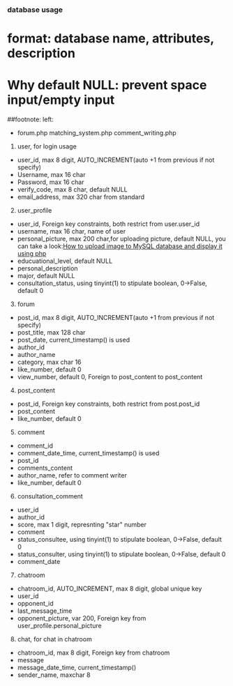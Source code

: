 ### database usage
# format:  database name, attributes, description
# Why default NULL: prevent space input/empty input

##footnote: left:
+ forum.php matching_system.php comment_writing.php

1. user, for login usage
+ user_id, max 8 digit, AUTO_INCREMENT(auto +1 from previous if not specify)
+ Username, max 16 char
+ Password, max 16 char
+ verify_code, max 8 char, default NULL
+ email_address, max 320 char from standard

2. user_profile
+ user_id, Foreign key constraints, both restrict from user.user_id
+ username, max 16 char, name of user
+ personal_picture, max 200 char,for uploading picture, default NULL, you can take a look:[How to upload image to MySQL database and display it using php](https://www.youtube.com/watch?v=Ipa9xAs_nTg)
+ educuational_level, default NULL
+ personal_description
+ major, default NULL
+ consultation_status, using tinyint(1) to stipulate boolean, 0->False, default 0

3. forum
+ post_id, max 8 digit, AUTO_INCREMENT(auto +1 from previous if not specify)
+ post_title, max 128 char
+ post_date, current_timestamp() is used
+ author_id
+ author_name
+ category, max char 16
+ like_number, default 0
+ view_number, default 0, Foreign to post_content to post_content

4. post_content
+ post_id, Foreign key constraints, both restrict from post.post_id
+ post_content
+ like_number, default 0

5. comment
+ comment_id
+ comment_date_time, current_timestamp() is used
+ post_id
+ comments_content
+ author_name, refer to comment writer
+ like_number, default 0

6. consultation_comment
+ user_id
+ author_id
+ score, max 1 digit, represnting "star" number
+ comment
+ status_consultee, using tinyint(1) to stipulate boolean, 0->False, default 0
+ status_consulter, using tinyint(1) to stipulate boolean, 0->False, default 0
+ comment_date

7. chatroom
+ chatroom_id, AUTO_INCREMENT, max 8 digit, global unique key
+ user_id
+ opponent_id
+ last_message_time
+ opponent_picture, var 200, Foreign key from user_profile.personal_picture

8. chat, for chat in chatroom
+ chatroom_id, max 8 digit, Foreign key from chatroom
+ message
+ message_date_time, current_timestamp()
+ sender_name, maxchar 8
